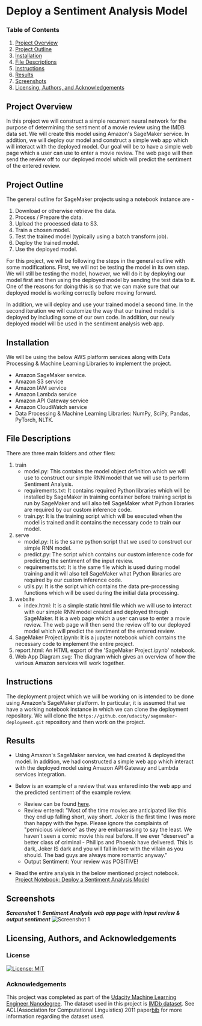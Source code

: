 # Deploy a Sentiment Analysis Model


### Table of Contents

1. [Project Overview](#overview)
2. [Project Outline](#outline)
3. [Installation](#installation)
4. [File Descriptions](#files)
5. [Instructions](#instructions)
6. [Results](#results)
7. [Screenshots](#screenshots)
8. [Licensing, Authors, and Acknowledgements](#licensing)

## Project Overview<a name="overview"></a>

In this project we will construct a simple recurrent neural network for the purpose of determining the sentiment of a movie review using the IMDB data set. We will create this model using Amazon's SageMaker service. In addition, we will deploy our model and construct a simple web app which will interact with the deployed model. Our goal will be to have a simple web page which a user can use to enter a movie review. The web page will then send the review off to our deployed model which will predict the sentiment of the entered review.

## Project Outline<a name="outline"></a>

The general outline for SageMaker projects using a notebook instance are -

1. Download or otherwise retrieve the data.
2. Process / Prepare the data.
3. Upload the processed data to S3.
4. Train a chosen model.
5. Test the trained model (typically using a batch transform job).
6. Deploy the trained model.
7. Use the deployed model.

For this project, we will be following the steps in the general outline with some modifications. First, we will not be testing the model in its own step. We will still be testing the model, however, we will do it by deploying our model first and then using the deployed model by sending the test data to it. One of the reasons for doing this is so that we can make sure that our deployed model is working correctly before moving forward.

In addition, we will deploy and use your trained model a second time. In the second iteration we will customize the way that our trained model is deployed by including some of our own code. In addition, our newly deployed model will be used in the sentiment analysis web app.



## Installation<a name="installation"></a>

We will be using the below AWS platform services along with Data Processing & Machine Learning Libraries to implement the project. 
 - Amazon SageMaker service.
 - Amazon S3 service
 - Amazon IAM service
 - Amazon Lambda service
 - Amazon API Gateway service
 - Amazon CloudWatch service 
 - Data Processing & Machine Learning Libraries: NumPy, SciPy, Pandas, PyTorch, NLTK.

## File Descriptions<a name="files"></a>

There are three main folders and other files:
1. train
    - model.py: This contains the model object definition which we will use to construct our simple RNN model that we will use to perform Sentiment Analysis. 
    - requirements.txt: It contains required Python libraries which will be installed by SageMaker in training container before training script is run by SageMaker and will also tell SageMaker what Python libraries are required by our custom inference code.
    - train.py: It is the training script which will be executed when the model is trained and it contains the necessary code to train our model.
2. serve
    - model.py: It is the same python script that we used to construct our simple RNN model.
    - predict.py: The script which contains our custom inference code for predicting the sentiment of the input review.
    - requirements.txt: It is the same file which is used during model training and it will also tell SageMaker what Python libraries are required by our custom inference code.
    - utils.py: It is the script which contains the data pre-processing functions which will be used during the initial data processing.
3. website
    - index.html: It is a simple static html file which we will use to interact with our simple RNN model created and deployed through SageMaker. It is a web page which a user can use to enter a movie review. The web page will then send the review off to our deployed model which will predict the sentiment of the entered review. 
4. SageMaker Project.ipynb: It is a jupyter notebook which contains the necessary code to implement the entire project.
5. report.html: An HTML export of the 'SageMaker Project.ipynb' notebook.
6. Web App Diagram.svg: The diagram which gives an overview of how the various Amazon services will work together.

## Instructions<a name="instructions"></a>
The deployment project which we will be working on is intended to be done using Amazon's SageMaker platform. In particular, it is assumed that we have a working notebook instance in which we can clone the deployment repository. We will clone the `https://github.com/udacity/sagemaker-deployment.git` repository and then work on the project.


## Results<a name="results"></a>
* Using Amazon's SageMaker service, we had created & deployed the model. In addition, we had constructed a simple web app which interact with the deployed model using Amazon API Gateway and Lambda services integration.

* Below is an example of a review that was entered into the web app and the predicted sentiment of the example review.

	- Review can be found [here](https://www.imdb.com/review/rw5160204/?ref_=tt_urv).
	- Review entered: "Most of the time movies are anticipated like this they end up falling short, way short. Joker is the first time I was more than happy with the hype. Please ignore the complaints of "pernicious violence" as they are embarrassing to say the least. We haven't seen a comic movie this real before. If we ever "deserved" a better class of criminal - Phillips and Phoenix have delivered. This is dark, Joker IS dark and you will fall in love with the villain as you should. The bad guys are always more romantic anyway."
	- Output Sentiment: Your review was POSITIVE!

* Read the entire analysis in the below mentioned project notebook. 
[Project Notebook: Deploy a Sentiment Analysis Model]()

## Screenshots<a name="screenshots"></a>

***Screenshot 1: Sentiment Analysis web app page with input review & output sentiment***
![Screenshot 1]()

## Licensing, Authors, and Acknowledgements<a name="licensing"></a>

<a name="license"></a>
### License
[![License: MIT](https://img.shields.io/badge/License-MIT-yellow.svg)](https://opensource.org/licenses/MIT)

<a name="acknowledgement"></a>
### Acknowledgements

This project was completed as part of the [Udacity Machine Learning Engineer Nanodegree](https://www.udacity.com/course/machine-learning-engineer-nanodegree--nd009t). The dataset used in this project is [IMDb dataset](http://ai.stanford.edu/~amaas/data/sentiment/). See ACL(Association for Computational Linguistics) 2011 paper[bib](http://ai.stanford.edu/~amaas/papers/wvSent_acl2011.bib) for more information regarding the dataset used.